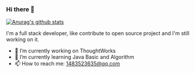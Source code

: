 ### Hi there 👋

[![Anurag's github stats](https://github-readme-stats.vercel.app/api?username=1483523635&theme=cobalt)](https://github.com/anuraghazra/github-readme-stats)

I'm a full stack developer, like contribute to open source project and I'm still working on it.

- 🔭 I’m currently working on ThoughtWorks
- 🌱 I’m currently learning Java Basic and Algorithm
- 📫 How to reach me: 1483523635@qq.com


